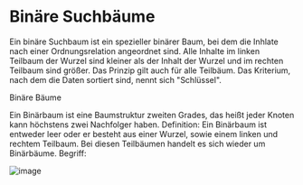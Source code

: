 # Binäre Suchbäume

Ein binäre Suchbaum ist ein spezieller binärer Baum, bei dem die Inhlate nach einer Ordnungsrelation angeordnet sind. Alle Inhalte im linken Teilbaum der Wurzel sind kleiner als der Inhalt der Wurzel und im rechten Teilbaum sind größer. Das Prinzip gilt auch für alle Teilbäum. Das Kriterium, nach dem die Daten sortiert sind, nennt sich "Schlüssel".

Binäre Bäume


Ein Binärbaum ist eine Baumstruktur zweiten Grades, das heißt jeder Knoten kann höchstens zwei Nachfolger haben. 
Definition:
 Ein Binärbaum ist entweder leer oder er besteht aus einer Wurzel, sowie einem linken und rechtem Teilbaum. Bei diesen Teilbäumen handelt es sich wieder um Binärbäume.
Begriff:

![image](https://github.com/Juliorocktect/CS-Q1/assets/113830349/4398c7c9-8cfd-447f-8a04-957958c6854c)
